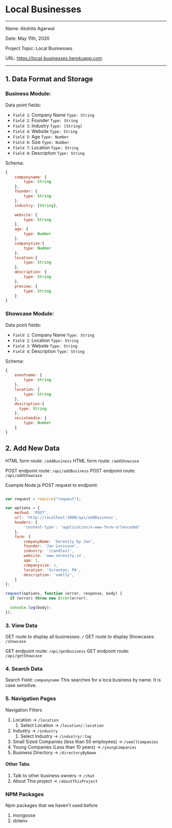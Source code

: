 
# Local Businesses

---

Name: Akshita Agarwal

Date: May 11th, 2020

Project Topic: Local Businesses

URL: https://local-businesses.herokuapp.com

---


## 1. Data Format and Storage

### Business Module:

Data point fields:
- `Field 1`: Company Name       `Type: String`
- `Field 2`: Founder            `Type: String`
- `Field 3`: Industry           `Type: [String]`
- `Field 4`: Website            `Type: String`
- `Field 5`: Age                `Type: Number`
- `Field 6`: Size               `Type: Number`
- `Field 7`: Location           `Type: String`
- `Field 8`: Description        `Type: String`

Schema: 
```javascript
{
    companyname: {
        type: String
    },
    founder: {
        type: String
    },
    industry: [String],

    website: {
        type: String
    },
    age: {
        type: Number
    },
    companysize:{
        type: Number
    },
    location:{
        type: String
    },
    description: {
        type: String
    },
    preview: {
        type: String
    }
}
```
### Showcase Module: 
Data point fields:
- `Field 1`: Company Name       `Type: String`
- `Field 2`: Location           `Type: String`
- `Field 3`: Website            `Type: String`
- `Field 4`: Description        `Type: String`

Schema: 
```javascript
{
    eventname: {
        type: String
    },
    location: {
        type: String
    },
    description:{
      type: String
    },
    socialmedia: {
        type: Number
    }
}
```


## 2. Add New Data

HTML form route: `/addBusiness`
HTML form route: `/addShowcase`

POST endpoint route: `/api/addBusiness`
POST endpoint route: `/api/addShowcase`

Example Node.js POST request to endpoint: 
```javascript

var request = require("request");

var options = { 
    method: 'POST',
    url: 'http://localhost:3000/api/addBusiness',
    headers: { 
        'content-type': 'application/x-www-form-urlencoded' 
    },
    form: { 
        companyName: 'Serenity by Jan',
        founder: 'Jan Levinson',
        industry: '[candles]',
        website: 'www.serenity.in',
        age: 1, 
        companysize: 1, 
        location: 'Scranton, PA', 
        description: 'smelly', 
    } 
};

request(options, function (error, response, body) {
  if (error) throw new Error(error);

  console.log(body);
});
```

### 3. View Data

GET route to display all businesses: `/`
GET route to display Showcases: `/showcase`

GET endpoint route: `/api/getBusiness`
GET endpoint route: `/api/getShowcase`

### 4. Search Data

Search Field: `companyname`
This searches for a loca business by name. It is case sensitive.

### 5. Navigation Pages

Navigation Filters
1. Location -> `/location`
   1. Select Location -> `/location/:location`
2. Industry -> `/industry`
   1. Select Industry -> `/industry/:tag`
3. Small Sized Companies (less than 50 employees) -> `/smallCompanies`
4. Young Companies (Less than 10 years) -> `/youngCompanies`
5. Business Directory -> `/directoryByName`

#### Other Tabs
1. Talk to other business owners -> `/chat`
2. About This project -> `/aboutThisProject`

### NPM Packages

Npm packages that we haven't used before
1. mongoose
2. dotenv

